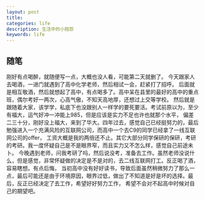 ```yaml
---
layout: post
title: 
categories: life
description: 生活中的小抱怨
keywords: life
---
```


## 随笔
刚好有点喝醉，就随便写一点，大概也没人看，可能第二天就删了。
今天跟家人去喝酒，一进门就遇到了高中化学老师，然后相试一会，赶紧打了招呼。
后面就是相互敬酒，然后就想起了高中，有点喝多了。高中呆在县里的最好的高中的重点班，偶尔考好一两次，心高气傲，不知天高地厚，还想过上交等学校。
然后就是跟随着大家，该学学，私底下也没跟别人一样学的要死要活。考试前原以为，至少有福大，运气好冲一冲能上985，但是应该是实力不足也许也就那个水平，
偏差二三十分，刚好没上福大，来到了华大。四年过去，感觉自己已经挺努力的，最后勉强进入一个充满风险的互联网公司，而高中一个去C9的同学已经拿了一线互联网公司的offer，
工资大概是我的两倍还不止。其它大部分同学保研的保研，考研的考研。我一度怀疑自己是不是眼界窄，而且实力又不怎么样，感觉自己前途未卜。
今晚遇到老师，问我考研了吗，然后说没考，准备去工作。虽然老师没说什么，但是感觉，非常怀疑做的决定是不是对的，去二线互联网打工。反正喝了酒，容易瞎想。有点后悔，
当初高中没有好好读书，导致后面虽然稍微努力了那么一点，最后可能还是由于环境原因，眼界过低，做出了不知道是好是坏的选择。最后，反正已经决定了去工作，希望好好努力工作，
希望不会对不起高中时候对自己的期望吧。